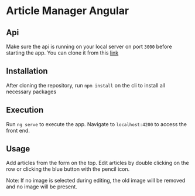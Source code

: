 # Article Manager Angular

## Api
Make sure the api is running on your local server on port `3000` before starting the app. You can clone it from this [link](https://github.com/jackie247s/article-api)

## Installation
After cloning the repository, run `npm install` on the cli to install all necessary packages

## Execution
Run `ng serve` to execute the app. Navigate to `localhost:4200` to access the front end.

## Usage
Add articles from the form on the top. Edit articles by double clicking on the row or clicking the blue button with the pencil icon.

Note: If no image is selected during editing, the old image will be removed and no image will be present.